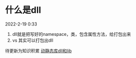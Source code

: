 # 什么是dll
2022-2-19 0:33

1. dll就是把写好的namespace，类，包含属性方法，给打包出来
2. vs 其实可以打包出dll

待更新为知识积累
[动静态库dll和lib](../小知识积累/动静态库dll和lib.md)
